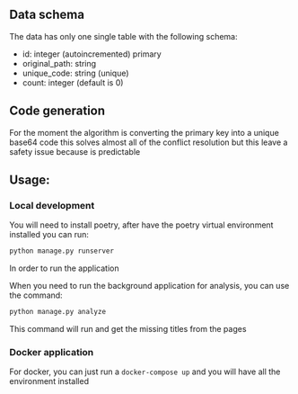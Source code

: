 ## Data schema

The data has only one single table with the following schema:

- id: integer (autoincremented) primary
- original_path: string
- unique_code: string (unique)
- count: integer (default is 0)

## Code generation

For the moment the algorithm is converting the primary key into a unique base64 code
this solves almost all of the conflict resolution but this leave a safety issue because is predictable


## Usage:

### Local development

You will need to install poetry, after have the poetry virtual environment installed you can run:

```bash
python manage.py runserver
```

In order to run the application


When you need to run the background application for analysis, you can use the command:

```bash
python manage.py analyze
```

This command will run and get the missing titles from the pages


### Docker application

For docker, you can just run a `docker-compose up` and you will have all the environment installed

